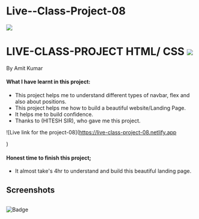 # Live--Class-Project-08



![]("")
# LIVE-CLASS-PROJECT HTML/ CSS ![]("")
By Amit Kumar

#### What I have learnt in this project:
- This project helps me to understand different types of navbar, flex and also about positions.
- This project helps me how to build a beautiful website/Landing Page.
- It helps me to build confidence.
- Thanks to (HITESH SIR), who gave me this project.

![Live link for the project-08](https://live-class-project-08.netlify.app

)
#### Honest time to finish this project;
- It almost take's 4hr to understand and build this beautiful landing page.
 ## Screenshots
 ![]()
 












![Badge](https://img.shields.io/badge/Project---08-orange)







